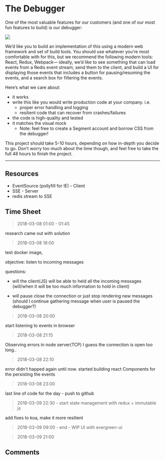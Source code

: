The Debugger
=====================

One of the most valuable features for our customers (and one of our most fun features to build) is our debugger:

![](https://d2mxuefqeaa7sj.cloudfront.net/s_0214AD4E9A4C26164E7282B23966A47819931F0CE5FC5D9A3E6F435B7923DA7A_1517350155952_image.png)


We’d like you to build an implementation of this using a modern web framework and set of build tools. You should use whatever you’re most comfortable with for this, but we recommend the following modern tools: React, Redux, Webpack— ideally, we’d like to see something that can load events from a Redis event stream, send them to the client, and build a UI for displaying those events that includes a button for pausing/resuming the events, and a search box for filtering the events.


Here’s what we care about:
- it works
- write this like you would write production code at your company. i.e.
  - proper error handling and logging
  - resilient code that can recover from crashes/failures
- the code is high-quality and tested
- it matches the visual mock
  - Note: feel free to create a Segment account and borrow CSS from the debugger!


This project should take 5-10 hours, depending on how in-depth you decide to go. Don’t worry too much about the time though, and feel free to take the full 48 hours to finish the project.

---

Resources
---------

- EventSource (pollyfill for IE) - Client
- SSE - Server
- redis stream to SSE

Time Sheet
----------

> 2018-03-08 01:00 - 01:45

research came out with solution

> 2018-03-08 18:00

test docker image,

objective: listen to incoming messages

questions:

- will the client(JS) will be able to held all the incoming messages (will/when it will be too much information to hold in client)

- will pause close the connection or just stop rendering new messages (should I continue gathering message when user is paused the debugger?)

> 2018-03-08 20:00

start listening to events in browser

> 2018-03-08 21:15

Observing errors in node server(TCP) I guess the connection is open too long..

> 2018-03-08 22:10

error didn't happed again until now.
started building react Components for the persisting the events

> 2018-03-08 23:00

last line of code for the day - push to github

> 2018-03-09 22:30 - start state management with redux + immutable js

add fixes to koa, make it more resilient

> 2018-03-09 09:00 - end - WIP UI with evergreen-ui

> 2018-03-09 21:00

Comments
--------
